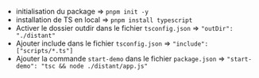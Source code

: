 - initialisation du package                                             => `pnpm init -y`
- installation de TS en local                                           => `pnpm install typescript`
- Activer le dossier outdir dans le fichier `tsconfig.json`             => `"outDir": "./distant"`
- Ajouter include dans le fichier `tsconfig.json`                       => `"include": ["scripts/*.ts"]`
- Ajouter la commande `start-demo` dans le fichier `package.json`        => `"start-demo": "tsc && node ./distant/app.js"`
